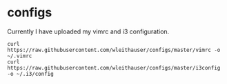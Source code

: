 # configs

Currently I have uploaded my vimrc and i3 configuration.
```
curl https://raw.githubusercontent.com/wleithauser/configs/master/vimrc -o ~/.vimrc
curl https://raw.githubusercontent.com/wleithauser/configs/master/i3config -o ~/.i3/config
```
